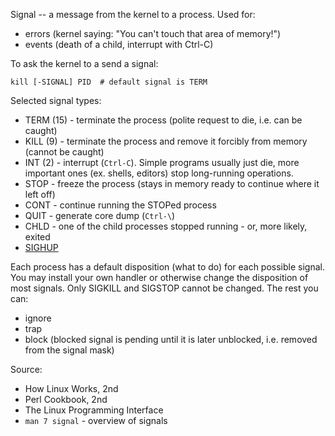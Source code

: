 Signal -- a message from the kernel to a process. Used for:
* errors (kernel saying: "You can't touch that area of memory!")
* events (death of a child, interrupt with Ctrl-C)

To ask the kernel to a send a signal:

    kill [-SIGNAL] PID  # default signal is TERM

Selected signal types:
* TERM (15) - terminate the process (polite request to die, i.e. can be caught)
* KILL (9) - terminate the process and remove it forcibly from memory (cannot be caught)
* INT (2) - interrupt (`Ctrl-C`). Simple programs usually just die, more important ones (ex. shells, editors) stop long-running operations.
* STOP - freeze the process (stays in memory ready to continue where it left
    off)
* CONT - continue running the STOPed process
* QUIT - generate core dump (`Ctrl-\`)
* CHLD - one of the child processes stopped running - or, more likely, exited
* [SIGHUP](http://world.std.com/~swmcd/steven/tech/daemon.html)

Each process has a default disposition (what to do) for each possible signal. You may install your own handler or otherwise change the disposition of most signals. Only SIGKILL and SIGSTOP cannot be changed. The rest you can:
* ignore
* trap
* block (blocked signal is pending until it is later unblocked, i.e. removed from the signal mask)

Source:
* How Linux Works, 2nd
* Perl Cookbook, 2nd
* The Linux Programming Interface
* `man 7 signal` - overview of signals

